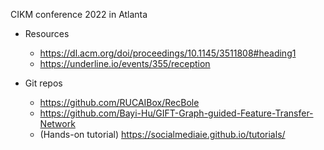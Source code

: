 CIKM conference 2022 in Atlanta

* Resources
  * https://dl.acm.org/doi/proceedings/10.1145/3511808#heading1
  * https://underline.io/events/355/reception

* Git repos
  * https://github.com/RUCAIBox/RecBole
  * https://github.com/Bayi-Hu/GIFT-Graph-guided-Feature-Transfer-Network
  * (Hands-on tutorial) https://socialmediaie.github.io/tutorials/

  


